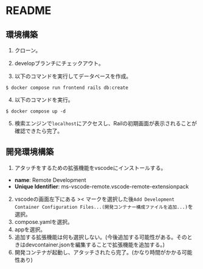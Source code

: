 # README
## 環境構築
1. クローン。

2. developブランチにチェックアウト。

3. 以下のコマンドを実行してデータベースを作成。
```
$ docker compose run frontend rails db:create
```

4. 以下のコマンドを実行。
```
$ docker compose up -d
```

5. 検索エンジンで`localhost`にアクセスし、Railの初期画面が表示されることが確認できたら完了。

## 開発環境構築
1. アタッチをするための拡張機能をvscodeにインストールする。
* **name**: Remote Development
* **Unique Identifier**: ms-vscode-remote.vscode-remote-extensionpack

2. vscodeの画面左下にある >< マークを選択した後`Add Development Container Configuration Files...(開発コンテナー構成ファイルを追加...)`を選択。
3. compose.yamlを選択。
4. appを選択。
5. 追加する拡張機能は何も選択しない。(今後追加する可能性がある。そのときはdevcontainer.jsonを編集することで拡張機能を追加する。)
6. 開発コンテナが起動し、アタッチされたら完了。(かなり時間がかかる可能性あり)
